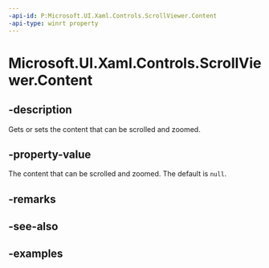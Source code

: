 ```yaml
---
-api-id: P:Microsoft.UI.Xaml.Controls.ScrollViewer.Content
-api-type: winrt property
---
```


# Microsoft.UI.Xaml.Controls.ScrollViewer.Content

<!--
public Windows.UI.Xaml.UIElement Content { get; set; }
-->

## -description

Gets or sets the content that can be scrolled and zoomed.

## -property-value

The content that can be scrolled and zoomed. The default is `null`.

## -remarks

## -see-also

## -examples

